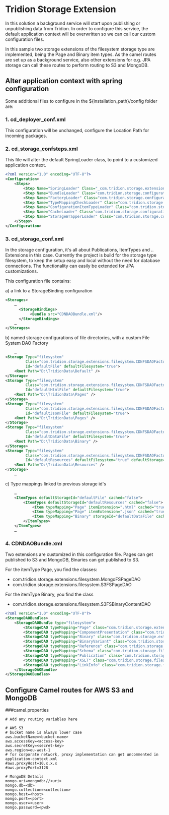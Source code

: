 # Tridion Storage Extension

In this solution a background service will start upon publishing or unpublishing data from Tridion. In order to configure this service, the default application context will be overwritten so we can call our custom configuration files.

In this sample two storage extensions of the filesystem storage type are implemented, being the Page and Binary item types.  As the camel routes are set up as a background service, also other extensions for e.g. JPA storage can call these routes to perform routing to S3 and MongoDB.

## Alter application context with spring configuration

Some additional files to configure in the ${installation_path}/config folder are:

### 1. cd\_deployer\_conf.xml

This configuration will be unchanged, configure the Location Path for incoming packages.

### 2. cd\_storage\_confsteps.xml

This file will alter the default SpringLoader class, to point to a customized application context.

```xml
<?xml version="1.0" encoding="UTF-8"?>
<Configuration>
	<Steps>
		<Step Name="SpringLoader" Class="_com.tridion.storage.extensions.configuration.SpringConfigurationLoader_"/>
		<Step Name="BundleLoader" Class="com.tridion.storage.configuration.BundleConfigurationLoader"/>
		<Step Name="FactoryLoader" Class="com.tridion.storage.configuration.StorageFactoryConfigurationLoader"/>
		<Step Name="TypeMappingCheckLoader" Class="com.tridion.storage.configuration.ConfigurationMetadataCheckLoader"/>
		<Step Name="ConfigurationItemTypeLoader" Class="com.tridion.storage.configuration.ConfigurationItemTypeLoader"/>
		<Step Name="CacheLoader" Class="com.tridion.storage.configuration.CacheConfigurationLoader"/>
		<Step Name="StorageWrapperLoader" Class="com.tridion.storage.configuration.StorageWrapperLoader"/>
	</Steps>
</Configuration>
```

### 3. cd\_storage\_conf.xml

In the storage configuration, it's all about Publications, ItemTypes and .. Extensions in this case.
Currently the project is build for the storage type filesystem, to keep the setup easy and local without the need for database connections.
The functionality can easily be extended for JPA customizations.

This configuration file contains:

  a) a link to a StorageBinding configuration

```xml
<Storages>
    …
      <StorageBindings>
           <Bundle src="CDNDAOBundle.xml"/>
      </StorageBindings>
	…
</Storages>
```

  b) named storage configurations of file directories, with a custom File System DAO Factory

```xml
    …
<Storage Type="filesystem"
         Class="com.tridion.storage.extensions.filesystem.CDNFSDAOFactory"
         Id="defaultFile" defaultFilesystem="true">
    <Root Path="D:\TridionData\Default" />
</Storage>
<Storage Type="filesystem"
         Class="com.tridion.storage.extensions.filesystem.CDNFSDAOFactory"
         Id="defaultHtmlFile" defaultFilesystem="true">
    <Root Path="D:\TridionData\Pages" />
</Storage>
<Storage Type="filesystem"
         Class="com.tridion.storage.extensions.filesystem.CDNFSDAOFactory"
         Id="defaultJsonFile" defaultFilesystem="true">
    <Root Path="D:\TridionData\Pages" />
</Storage>
<Storage Type="filesystem"
         Class="com.tridion.storage.extensions.filesystem.CDNFSDAOFactory"
         Id="defaultDataFile" defaultFilesystem="true">
    <Root Path="D:\TridionData\Binary" />
</Storage>
<Storage Type="filesystem"
         Class="com.tridion.storage.extensions.filesystem.CDNFSDAOFactory"
         Id="defaultResources" defaultFilesystem="true" defaultStorage="false">
    <Root Path="D:\TridionData\Resources" />
</Storage>
    …
```

  c) Type mappings linked to previous storage id's

```xml
    …
    <ItemTypes defaultStorageId="defaultFile" cached="false">
        <ItemTypes defaultStorageId="defaultResources" cached="false">
            <Item typeMapping="Page" itemExtension=".html" cached="true" storageId="defaultHtmlFile"/>
            <Item typeMapping="Page" itemExtension=".json" cached="true" storageId="defaultJsonFile"/>
            <Item typeMapping="Binary" storageId="defaultDataFile" cached="false" />
        </ItemTypes>
    </ItemTypes>
    …
```

### 4. CDNDAOBundle.xml

Two extensions are customized in this configuration file. Pages can get published to S3 and MongoDB, Binaries can get published to S3.

For the itemType Page, you find the classes:

  * com.tridion.storage.extensions.filesystem.MongoFSPageDAO
  * com.tridion.storage.extensions.filesystem.S3FSPageDAO

For the itemType Binary, you find the class

  * com.tridion.storage.extensions.filesystem.S3FSBinaryContentDAO

```xml
<?xml version="1.0" encoding="UTF-8"?>
<StorageDAOBundles>
    <StorageDAOBundle type="filesystem">
        <StorageDAO typeMapping="Page" class="com.tridion.storage.extensions.filesystem.MongoFSPageDAO"/>
		<StorageDAO typeMapping="ComponentPresentation" class="com.tridion.storage.filesystem.FSComponentPresentationDAO"/>
		<StorageDAO typeMapping="Binary" class="com.tridion.storage.extensions.filesystem.S3FSBinaryContentDAO"/>
		<StorageDAO typeMapping="BinaryVariant" class="com.tridion.storage.filesystem.binaryvariant.FSBinaryVariantDAO"/>
		<StorageDAO typeMapping="Reference" class="com.tridion.storage.filesystem.FSReferenceEntryDAO"/>
		<StorageDAO typeMapping="Schema" class="com.tridion.storage.filesystem.FSSchemaDAO"/>
		<StorageDAO typeMapping="Publication" class="com.tridion.storage.filesystem.FSPublicationDAO"/>
		<StorageDAO typeMapping="XSLT" class="com.tridion.storage.filesystem.FSXSLTDAO"/>
		<StorageDAO typeMapping="LinkInfo" class="com.tridion.storage.filesystem.linkinfo.FSLinkInfoDAO"/>
    </StorageDAOBundle>
</StorageDAOBundles>
```

## Configure Camel routes for AWS S3 and MongoDB

###camel.properties

```
# Add any routing variables here

# AWS S3
# bucket name is always lower case
aws.bucketName=<bucket-name>
aws.accessKey=<access-key>
aws.secretKey=<secret-key>
aws.region=eu-west-1
# for corporate network, proxy implementation can get uncommented in application-context.xml
#aws.proxyHost=10.x.x.x
#aws.proxyPort=3128

# MongoDB Details
mongo.uri=mongodb://<uri>
mongo.db=<db>
mongo.collection=<collection>
mongo.host=<host>
mongo.port=<port>
mongo.user=<user>
mongo.password=<pwd>
```

